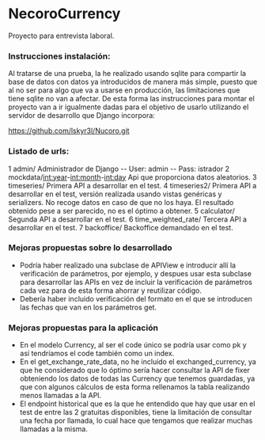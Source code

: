 # NecoroCurrency

Proyecto para entrevista laboral.

### Instrucciones instalación:
Al tratarse de una prueba, la he realizado usando sqlite para compartir la base de datos con datos ya introducidos de manera más simple, puesto que al no ser para algo que va a usarse en producción, las limitaciones que tiene sqlite no van a afectar. De esta forma las instrucciones para montar el proyecto van a ir igualmente dadas para el objetivo de usarlo utilizando el servidor de desarrollo que Django incorpora:

https://github.com/lskyr3l/Nucoro.git


### Listado de urls:
1 admin/        Administrador de Django -- User: admin -- Pass: istrador
2 mockdata/<int:year>-<int:month>-<int:day>     Api que proporciona datos aleatorios.
3 timeseries/       Primera API a desarrollar en el test.
4 timeseries2/      Primera API a desarrollar en el test, versión realizada usando vistas genéricas y serializers. No recoge datos en caso de que no los haya. El resultado obtenido pese a ser parecido, no es el óptimo a obtener.
5 calculator/       Segunda API a desarrollar en el test.
6 time_weighted_rate/       Tercera API a desarrollar en el test.
7 backoffice/       Backoffice demandado en el test.


### Mejoras propuestas sobre lo desarrollado
- Podría haber realizado una subclase de APIView e introducir allí la verificación de parámetros, por ejemplo, y despues usar esta subclase para desarrollar las APIs en vez de incluir la verificación de parámetros cada vez para de esta forma ahorrar y reutilizar código.
- Debería haber incluido verificación del formato en el que se introducen las fechas que van en los parámetros get.


### Mejoras propuestas para la aplicación
- En el modelo Currency, al ser el code único se podría usar como pk y así tendríamos el code también como un index.
- En el get_exchange_rate_data, no he incluido el exchanged_currency, ya que he considerado que lo óptimo sería hacer consultar la API de fixer obteniendo los datos de todas las Currency que tenemos guardadas, ya que con algunos cálculos de esta forma rellenamos la tabla realizando menos llamadas a la API.
- El endpoint historical que es la que he entendido que hay que usar en el test de entre las 2 gratuitas disponibles, tiene la limitación de consultar una fecha por llamada, lo cual hace que tengamos que realizar muchas llamadas a la misma. 